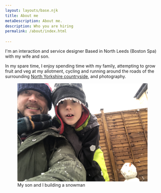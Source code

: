 ```yaml
---
layout: layouts/base.njk
title: About me
metaDescription: About me.
description: Who you are hiring
permalink: /about/index.html

---
```



I'm an interaction and service designer Based in North Leeds (Boston Spa) with my wife and son.

In my spare time, I enjoy spending time with my family, attempting to grow fruit and veg at my allotment, cycling and running around the roads of the surrounding [North Yorkshire countryside](https://www.strava.com/athletes/24997533), and photography.


<figure>
    <img src="/_includes/assets/img/meandethan.JPG"
         alt="A picture of my son and I building a snowman">
    <figcaption>My son and I building a snowman</figcaption>
</figure>
